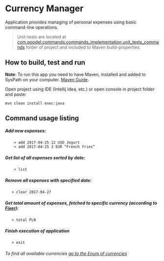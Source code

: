 # Currency Manager
Application provides managing of personal expenses using basic command-line operations.

> Unit-tests are located at [com.poodel.commands.commands_implementation.unit_tests_commands](https://github.com/Werald/currencymanager/tree/master/src/main/java/com/poodel/commands/commands_implementation/unit_tests_commands) 
folder of project and included to Maven build-properties.

## How to build, test and run 
__Note__: To run this app you need to have Maven, installed and added to SysPath on your computer. [Maven Guide](http://www.apache-maven.ru/install.html).

Open project using IDE (Intellij Idea, etc.) or open console in project folder and paste:  

```
mvn clean install exec:java
```

## Command usage listing

##### Add new expenses:
```
    > add 2017-04-25 12 USD Jogurt
    > add 2017-04-25 3 EUR “French fries”
```
##### Get list of all expenses sorted by date:
```
    > list
```    
##### Remove all expenses with specified date:
```    
   > clear 2017-04-27
```
##### Get total amount of expenses, fetched to specific currency (according to [Fixer](http://fixer.io)):
```
   > total PLN
```
##### Finish execution of application
```
   > exit
```

###### To find all available currencies [go to the Enum of currencies](https://github.com/Werald/currencymanager/blob/master/src/main/java/com/poodel/commands/CurrencyType.java)
